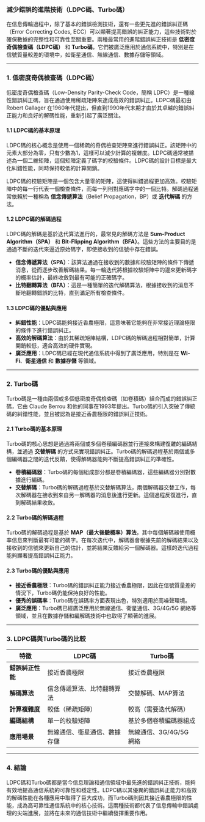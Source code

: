 ### 減少錯誤的進階技術（LDPC碼、Turbo碼）

在信息傳輸過程中，除了基本的錯誤檢測技術，還有一些更先進的錯誤糾正碼（Error Correcting Codes, ECC）可以顯著提高錯誤的糾正能力，這些技術對於確保數據的完整性和可靠性至關重要。兩種最常用的進階錯誤糾正技術是 **低密度奇偶檢查碼（LDPC碼）** 和 **Turbo碼**，它們被廣泛應用於通信系統中，特別是在信號質量較差的環境中，如衛星通信、無線通信、數據存儲等領域。

---

### **1. 低密度奇偶檢查碼（LDPC碼）**

低密度奇偶檢查碼（Low-Density Parity-Check Code，簡稱 LDPC）是一種線性錯誤糾正碼，旨在通過使用稀疏矩陣來達成高效的錯誤糾正。LDPC碼最初由 Robert Gallager 在1960年代提出，但直到1990年代末期才由於其卓越的錯誤糾正能力和良好的解碼性能，重新引起了廣泛關注。

#### **1.1 LDPC碼的基本原理**

LDPC碼的核心概念是使用一個稀疏的奇偶檢查矩陣來進行錯誤糾正。該矩陣中的元素大部分為零，只有少數為1，這樣可以減少計算的複雜度。LDPC碼通常被描述為一個二維矩陣，這個矩陣定義了碼字的校驗條件。LDPC碼的設計目標是最大化糾錯性能，同時保持較低的計算開銷。

LDPC碼的校驗矩陣是一個包含大量零的矩陣，這使得糾錯過程更加高效。校驗矩陣中的每一行代表一個檢查條件，而每一列則對應碼字中的一個比特。解碼過程通常依賴於一種稱為 **信念傳遞算法**（Belief Propagation，BP）或 **迭代解碼** 的方法。

#### **1.2 LDPC碼的解碼過程**

LDPC碼的解碼是基於迭代算法進行的，最常見的解碼方法是 **Sum-Product Algorithm（SPA）** 和 **Bit-Flipping Algorithm（BFA）**。這些方法的主要目的是通過不斷的迭代來逼近原始碼字，即使接收到的信號中存在錯誤。

- **信念傳遞算法（SPA）**：該算法通過在接收到的數據和校驗矩陣的條件下傳遞消息，從而逐步改善解碼結果。每一輪迭代將根據校驗矩陣中的邊來更新碼字的概率估計，最終收斂到最有可能的正確碼字。
- **比特翻轉算法（BFA）**：這是一種簡單的迭代解碼算法，根據接收到的消息不斷地翻轉錯誤的比特，直到滿足所有檢查條件。

#### **1.3 LDPC碼的優點與應用**

- **糾錯性能**：LDPC碼能夠接近香農極限，這意味著它能夠在非常接近理論極限的條件下進行錯誤糾正。
- **高效的解碼算法**：由於其稀疏矩陣結構，LDPC碼的解碼過程相對簡單，計算開銷較低，適合高效的硬件實現。
- **廣泛應用**：LDPC碼已經在現代通信系統中得到了廣泛應用，特別是在 **Wi-Fi**、**衛星通信** 和 **數據存儲** 等領域。

---

### **2. Turbo碼**

Turbo碼是一種由兩個或多個低密度奇偶檢查碼（如卷積碼）組合而成的錯誤糾正碼，它由 Claude Berrou 和他的同事在1993年提出。Turbo碼的引入突破了傳統碼的糾錯性能，並且被認為是接近香農極限的錯誤糾正技術。

#### **2.1 Turbo碼的基本原理**

Turbo碼的核心思想是通過將兩個或多個卷積編碼器並行連接來構建復雜的編碼結構，並通過 **交替解碼** 的方式來實現錯誤糾正。Turbo碼的解碼過程基於兩個或多個編碼器之間的迭代反饋，使得解碼器能夠不斷提高錯誤糾正的準確性。

- **卷積編碼器**：Turbo碼的每個組成部分都是卷積編碼器，這些編碼器分別對數據進行編碼。
- **交替解碼**：Turbo碼的解碼過程基於交替解碼算法，兩個解碼器交替工作，每次解碼器在接收到來自另一解碼器的消息後進行更新。這個過程反復進行，直到解碼結果收斂。

#### **2.2 Turbo碼的解碼過程**

Turbo碼的解碼過程是基於 **MAP（最大後驗概率）算法**，其中每個解碼器使用概率信息來判斷最有可能的碼字。在每次迭代中，解碼器會根據先前的解碼結果以及接收到的信號來更新自己的估計，並將結果反饋給另一個解碼器。這樣的迭代過程能夠顯著提高錯誤糾正能力。

#### **2.3 Turbo碼的優點與應用**

- **接近香農極限**：Turbo碼的錯誤糾正能力接近香農極限，因此在信號質量差的情況下，Turbo碼仍能保持良好的性能。
- **優秀的誤碼率**：Turbo碼在誤碼率方面表現出色，特別適用於高噪聲環境。
- **廣泛應用**：Turbo碼已經廣泛應用於無線通信、衛星通信、3G/4G/5G 網絡等領域，並且在數據存儲和編解碼技術中也取得了顯著的進展。

---

### **3. LDPC碼與Turbo碼的比較**

| 特徵                     | LDPC碼                          | Turbo碼                        |
|--------------------------|---------------------------------|--------------------------------|
| **錯誤糾正性能**          | 接近香農極限                    | 接近香農極限                    |
| **解碼算法**              | 信念傳遞算法、比特翻轉算法      | 交替解碼、MAP算法              |
| **計算複雜度**            | 較低（稀疏矩陣）                | 較高（需要迭代解碼）           |
| **編碼結構**              | 單一的校驗矩陣                  | 基於多個卷積編碼器組成         |
| **應用場景**              | 無線通信、衛星通信、數據存儲    | 無線通信、3G/4G/5G 網絡        |

---

### **4. 結論**

LDPC碼和Turbo碼都是當今信息理論和通信領域中最先進的錯誤糾正技術，能夠有效地提高通信系統的可靠性和穩定性。LDPC碼以其優異的錯誤糾正能力和高效的解碼性能在各種應用中取得了巨大成功，而Turbo碼則因其接近香農極限的性能，成為高可靠性通信系統中的核心技術。這兩種技術都代表了信息傳輸中錯誤處理的尖端進展，並將在未來的通信技術中繼續發揮重要作用。